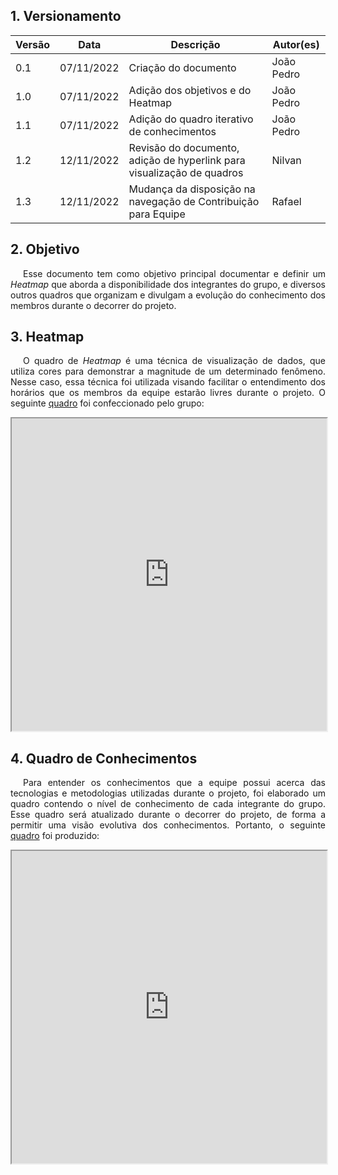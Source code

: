 ## 1. Versionamento

Versão|Data|Descrição|Autor(es)
------|----|---------|--------
0.1   | 07/11/2022 | Criação do documento | João Pedro
1.0   | 07/11/2022 | Adição dos objetivos e do Heatmap | João Pedro
1.1   | 07/11/2022 | Adição do quadro iterativo de conhecimentos| João Pedro
1.2   | 12/11/2022 | Revisão do documento, adição de hyperlink para visualização de quadros| Nilvan
1.3   | 12/11/2022 | Mudança da disposição na navegação de Contribuição para Equipe| Rafael

## 2. Objetivo

<p align="justify" style="text-indent: 20px">
    Esse documento tem como objetivo principal documentar e definir um <i>Heatmap</i> que aborda a disponibilidade dos integrantes do grupo, e diversos outros quadros que organizam e divulgam a evolução do conhecimento dos membros durante o decorrer do projeto.
</p>

## 3. Heatmap

<p align="justify" style="text-indent: 20px">
    O quadro de <i>Heatmap</i> é uma técnica de visualização de dados, que utiliza cores para demonstrar a magnitude de um determinado fenômeno. Nesse caso, essa técnica foi utilizada visando facilitar o entendimento dos horários que os membros da equipe estarão livres durante o projeto. O seguinte <a href="https://docs.google.com/spreadsheets/d/e/2PACX-1vTfuukZVu6OD5mRzp-l_UhXP3XEdArrpcNWrjEPvvuArw0W4KudhESuRVEqI7DBR9_IJSjSKr0kfc0m/pubhtml?gid=0&amp;single=true&amp;widget=true&amp;headers=false">quadro</a> foi confeccionado pelo grupo:
</p>

<iframe style="width: 100%; height: 500px" src="https://docs.google.com/spreadsheets/d/e/2PACX-1vTfuukZVu6OD5mRzp-l_UhXP3XEdArrpcNWrjEPvvuArw0W4KudhESuRVEqI7DBR9_IJSjSKr0kfc0m/pubhtml?gid=0&amp;single=true&amp;widget=true&amp;headers=false"></iframe>

## 4. Quadro de Conhecimentos

<p align="justify" style="text-indent: 20px">
    Para entender os conhecimentos que a equipe possui acerca das tecnologias e metodologias utilizadas durante o projeto, foi elaborado um quadro contendo o nível de conhecimento de cada integrante do grupo. Esse quadro será atualizado durante o decorrer do projeto, de forma a permitir uma visão evolutiva dos conhecimentos. Portanto, o seguinte <a href="https://docs.google.com/spreadsheets/d/e/2PACX-1vRL5HIWe6kchdTuJO2KoWa6EB9q1WPGJyhhTOobgnjQwtDD7nBcHnerJZMyveLwIzMFsp-NHU4EqkKs/pubhtml?widget=true&amp;headers=false">quadro</a> foi produzido:
</p>

<iframe style="width: 100%; height: 500px" src="https://docs.google.com/spreadsheets/d/e/2PACX-1vRL5HIWe6kchdTuJO2KoWa6EB9q1WPGJyhhTOobgnjQwtDD7nBcHnerJZMyveLwIzMFsp-NHU4EqkKs/pubhtml?widget=true&amp;headers=false"></iframe>
